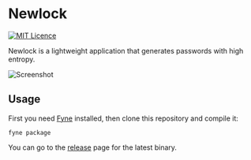 # Newlock
[![MIT Licence](https://img.shields.io/badge/License-MIT-blue)](https://opensource.org/licenses/mit-license.php)

Newlock is a lightweight application that generates passwords with high entropy.

![Screenshot](https://user-images.githubusercontent.com/83633399/166413118-7d90a731-501d-447f-8f39-6babcde12184.png)

## Usage
First you need [Fyne](https://github.com/fyne-io/fyne) installed, then clone this repository and compile it:
```
fyne package
```

You can go to the [release](https://github.com/gocrazygh/newlock/releases) page for the latest binary.
